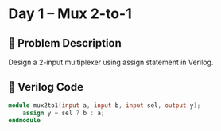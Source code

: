 # Day 1 – Mux 2-to-1

## 🎯 Problem Description
Design a 2-input multiplexer using assign statement in Verilog.

## 📄 Verilog Code
```verilog
module mux2to1(input a, input b, input sel, output y);
    assign y = sel ? b : a;
endmodule

